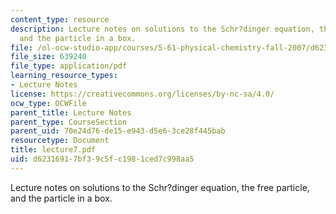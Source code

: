 ```yaml
---
content_type: resource
description: Lecture notes on solutions to the Schr?dinger equation, the free particle,
  and the particle in a box.
file: /ol-ocw-studio-app/courses/5-61-physical-chemistry-fall-2007/d62316917bf39c5fc1981ced7c998aa5_lecture7.pdf
file_size: 639240
file_type: application/pdf
learning_resource_types:
- Lecture Notes
license: https://creativecommons.org/licenses/by-nc-sa/4.0/
ocw_type: OCWFile
parent_title: Lecture Notes
parent_type: CourseSection
parent_uid: 70e24d76-de15-e943-d5e6-3ce28f445bab
resourcetype: Document
title: lecture7.pdf
uid: d6231691-7bf3-9c5f-c198-1ced7c998aa5
---
```

Lecture notes on solutions to the Schr?dinger equation, the free particle, and the particle in a box.